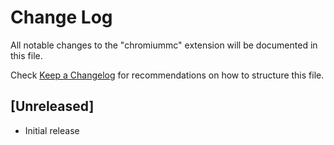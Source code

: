# Change Log

All notable changes to the "chromiummc" extension will be documented in this file.

Check [Keep a Changelog](http://keepachangelog.com/) for recommendations on how to structure this file.

## [Unreleased]

- Initial release